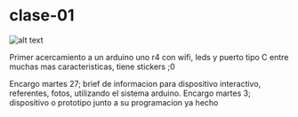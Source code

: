 # clase-01
![alt text](programarimagen.jpg)


Primer acercamiento a un arduino uno r4 con wifi, leds y puerto tipo C entre muchas mas caracteristicas, tiene stickers ;0



Encargo martes 27; brief de informacion para dispositivo interactivo, referentes, fotos, utilizando el sistema arduino.
Encargo martes 3; dispositivo o prototipo junto a su programacion ya hecho
